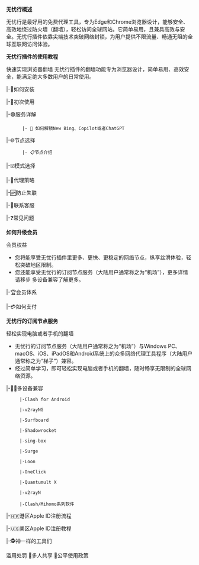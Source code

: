 **无忧行概述**

无忧行是最好用的免费代理工具，专为Edge和Chrome浏览器设计，能够安全、高效地绕过防火墙（翻墙），轻松访问全球网站。它简单易用，且兼具高效与安全。无忧行插件依靠尖端技术突破网络封锁，为用户提供不限流量、畅通无阻的全球互联网访问体验。

**无忧行插件的使用教程**

快速实现浏览器翻墙
无忧行插件的翻墙功能专为浏览器设计，简单易用、高效安全，能满足绝大多数用户的日常使用。

 |-📗如何安装

 |-👶初次使用

 |-🟢服务详解

          |- 🤖 如何解锁New Bing、Copilot或者ChatGPT
          
 |-🌐节点选择

          |- 📋节点介绍
          
 |-☑️模式选择

 |-🔀代理策略

 |-🆙防止失联

 |-🙋联系客服

 |-❓常见问题


**如何升级会员**

会员权益
- 您将能享受无忧行插件里更多、更快、更稳定的网络节点，纵享丝滑体验，轻松突破地区限制。
- 您还能享受无忧行的订阅节点服务（大陆用户通常称之为“机场”），更多详情请移步 多设备兼容了解更多。

 |-🏆会员体系

 |-💳如何支付

**无忧行的订阅节点服务**

轻松实现电脑或者手机的翻墙
- 无忧行的订阅节点服务（大陆用户通常称之为“机场”）与Windows PC、macOS、iOS、iPadOS和Android系统上的众多网络代理工具程序（大陆用户通常称之为“梯子”）兼容。
 - 经过简单学习，即可轻松实现电脑或者手机的翻墙，随时畅享无限制的全球网络资源。

 |-👩‍💻多设备兼容

         |-Clash for Android
         
         |-v2rayNG
         
         |-Surfboard
         
         |-Shadowrocket
         
         |-sing-box
         
         |-Surge
         
         |-Loon
         
         |-OneClick
         
         |-Quantumult X
         
         |-v2rayN
         
         |-Clash/Mihomo系列软件
         
 |-🇭🇰港区Apple ID注册流程

 |-🇺🇸美区Apple ID注册教程

 |-🕵️神一样的工具们

滥用处罚
🥵多人共享
🤝公平使用政策
